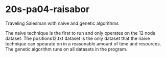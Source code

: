 # 20s-pa04-raisabor
Traveling Salesman with naive and genetic algorithms

The naive technique is the first to run and only operates on the 12 node dataset. The positions12.txt dataset is the only dataset
that the naive technique can opearate on in a reasonable amount of time and resources. 
The genetic algorithm runs on all datasets in the program.
